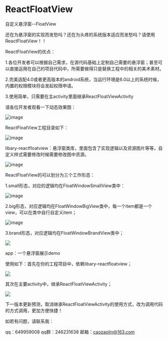 # ReactFloatView
自定义悬浮窗--FloatView

还在为悬浮窗的实现而发愁吗？还在为头疼的系统版本适应而发愁吗？请使用ReactFloatView！！

ReactFloatView的优点：

1.各位开发者可以根据自己需求，在源代码基础上定制自己需要的悬浮窗；甚至可以直接运用在自己的项目代码中，所需要做得只是替换工程中的相关的美术素材。

2.完美适配4.0或者更高版本的android系统，当运行环境是6.0以上的系统时候，内置的权限模块将会发起权限申请。

3.使用简单，只需要在主activity里面继承ReactFloatViewActivity

请各位开发者观看一下动态效果图：

![image](https://github.com/caozaolin/ReactFloatView/blob/master/xiaoguotu.gif)

ReactFloatView工程目录如下：

![image](https://github.com/caozaolin/ReactFloatView/blob/master/projectjieshao.png)

libary-reactfloatview：悬浮窗类库，里面包含了实现逻辑以及资源图片等等，自定义样式需要修改时候需要修改图中资源。

![image](https://github.com/caozaolin/ReactFloatView/blob/master/libraryjieshao.png)

ReactFloatView的可以划分为三个工作形态：

1.small形态，对应的逻辑均在FloatWindowSmallView类中：

![image](https://github.com/caozaolin/ReactFloatView/blob/master/FloatWindowSmallView.png)

2.big形态，对应逻辑均在FloatWindowBigView类中，每一个item都是一个view，可以在类中自行自定义item；

![image](https://github.com/caozaolin/ReactFloatView/blob/master/FloatWindowBigView.png)

3.brand形态，对应逻辑均在FloatWindowBrandView类中；

<img src='https://github.com/caozaolin/ReactFloatView/blob/master/FloatWindowBrandView.png'/>


app：一个悬浮窗展示demo

使用如下：首先在你的工程项目中，依赖libary-reactfloatview；

<img src='https://github.com/caozaolin/ReactFloatView/blob/master/shiyong2.png'/>

其次在主要activity中，继承ReactFloatViewActivity；

<img src='https://github.com/caozaolin/ReactFloatView/blob/master/shiyong1.png'/>

下一版本更新预测，取消继承ReactFloatViewActivity的使用方式，改为调用代码的方式调用，更加方便快捷！

如若有问题，请联系我：

qq：649959008
qq群：246231638
邮箱：caozaolin@163.com
